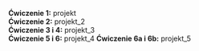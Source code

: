 <b>Ćwiczenie 1:</b> projekt </br>
<b>Ćwiczenie 2:</b> projekt_2 </br>
<b>Ćwiczenie 3 i 4:</b> projekt_3 </br>
<b>Ćwiczenie 5 i 6:</b> projekt_4
<b>Ćwiczenie 6a i 6b:</b> projekt_5
